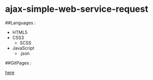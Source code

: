 # ajax-simple-web-service-request
 
##Languages : 
- HTML5
- CSS3
  - SCSS
- JavaScript
  - .json

##GitPages :

[here](https://alex-b9.github.io/ajax-simple-web-service-request/)
